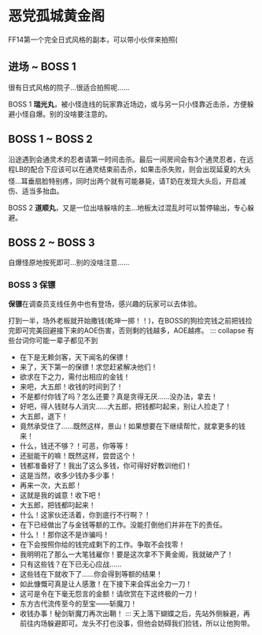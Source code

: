 # 恶党孤城黄金阁

FF14第一个完全日式风格的副本，可以带小伙伴来拍照(

## 进场 ~ BOSS 1 

很有日式风格的院子…很适合拍照呢……

BOSS 1 **瑞光丸**，被小怪连线的玩家靠近场边，或与另一只小怪靠近击杀，方便躲避小怪自爆。别的没啥要注意的。

## BOSS 1 ~ BOSS 2

沿途遇到会通灵术的忍者请第一时间击杀。最后一间房间会有3个通灵忍者，在远程LB的配合下应该可以在通灵结束前击杀，如果击杀失败，则会出现延夏的大头怪…耳垂扇脸特别疼，同时出两个就有可能暴毙，请<img class="no-zoom sm-icon" :src="$withBase('/images/jobs/tank.png')" height="20"><img class="no-zoom sm-icon" :src="$withBase('/images/jobs/healer.png')" height="20">T奶在发现大头后，开启减伤、适当多抬血。

BOSS 2 **道顺丸**，又是一位出啥躲啥的主…地板太过混乱时可以暂停输出，专心躲避。

## BOSS 2 ~ BOSS 3

自爆怪原地按死即可…别的没啥注意……

### BOSS 3 保镖

**保镖**在调查员支线任务中也有登场，感兴趣的玩家可以去体验。

打到一半，场外老板就开始撒钱(乾坤一掷！！)，在BOSS的狗捡完钱之前把钱捡完即可完美回避接下来的AOE伤害，否则剩的钱越多，AOE越疼。
::: collapse 有些台词你可能一辈子都见不到
* 在下是无赖剑客，天下闻名的保镖！
* 来了，天下第一的保镖！求您赶紧解决他们！
* 欲求在下之力，需付出相应的金钱！
* 来吧，大五郎！收钱的时间到了！
* 不是都付你钱了吗？怎么还要？真是贪得无厌……没办法，拿去！
* 好吧，得人钱财与人消灾……大五郎，把钱都叼起来，别让人捡走了！
* 大五郎，退下！
* 竟然承受住了……既然这样，景山！如果想要在下继续帮忙，就拿更多的钱来！
* 什么，钱还不够？！可恶，你等等！
* 还挺能干的嘛！既然这样，尝尝这个！
* 钱都准备好了！我出了这么多钱，你可得好好教训他们！
* 这是当然，收多少钱办多少事！
* 再来一次，大五郎！
* 这就是我的诚意！收下吧！
* 大五郎，把钱都叼起来！
* 什么！这家伙还活着，你到底行不行啊？！
* 在下已经做出了与金钱等额的工作。没能打倒他们并非在下的责任。
* 什么！！那你这不是诈骗吗！
* 在下会按照你给的钱完成剩下的工作。争取不会找零！
* 我明明花了那么一大笔钱雇你！要是这次拿不下黄金阁，我就破产了！
* 只有这些钱？在下已无心应战……
* 这些钱在下就收下了……你会得到等额的结果！
* 如此慷慨可真是让人感激！在下接下来会挥出全力一刀！
* 这可是令在下毫无怨言的金额！请欣赏在下这终极的一刀！
* 东方古代流传至今的至宝——斩魔刀！
* 收钱办事！秘剑斩魔刀再次出鞘！
:::
天上落下蝴蝶之后，先站外侧躲避，再前往内场躲避即可。龙头不打也没事，但他会妨碍我们捡钱，所以让他狗带。